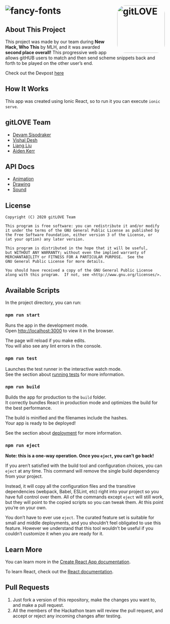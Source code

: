 # <img src="https://fontmeme.com/permalink/200711/d65f91e0d1c92fb0563431c4a2719577.png" className="img2" alt="fancy-fonts" /><img align="right" alt="gitLOVE" src="./public/assets/images/logo.png" width="150px" height="150px" style="border-radius: 25px;">

## About This Project
This project was made by our team during __New Hack, Who This__ by MLH, and it was awarded __second place overall!__ This progressive web app allows gitHUB users to match and then send scheme snippets back and forth to be played on the other user’s end.  

Check out the Devpost [here](https://devpost.com/software/gitlove-awzh14)  

## How It Works
This app was created using Ionic React, so to run it you can execute `ionic serve`.  

## gitLOVE Team
 - [Devam Sisodraker](https://github.com/TheD3vel0per)
 - [Vishal Desh](https://github.com/VDeshh)
 - [Liang Liu](https://github.com/StuffByLiang)
 - [Aiden Kerr](https://github.com/AidenKerr)

## API Docs
 - [Animation](https://github.com/TheD3vel0per/GitLove/blob/master/docs/animation.md)
 - [Drawing](https://github.com/TheD3vel0per/GitLove/blob/master/docs/drawing.md)
 - [Sound](https://github.com/TheD3vel0per/GitLove/blob/master/docs/sound.md)

## License
```
Copyright (C) 2020 gitLOVE Team

This program is free software: you can redistribute it and/or modify
it under the terms of the GNU General Public License as published by
the Free Software Foundation, either version 3 of the License, or
(at your option) any later version.

This program is distributed in the hope that it will be useful,
but WITHOUT ANY WARRANTY; without even the implied warranty of
MERCHANTABILITY or FITNESS FOR A PARTICULAR PURPOSE.  See the
GNU General Public License for more details.

You should have received a copy of the GNU General Public License
along with this program.  If not, see <http://www.gnu.org/licenses/>.
```
## Available Scripts

In the project directory, you can run:

### `npm run start`

Runs the app in the development mode.<br />
Open [http://localhost:3000](http://localhost:3000) to view it in the browser.

The page will reload if you make edits.<br />
You will also see any lint errors in the console.

### `npm run test`

Launches the test runner in the interactive watch mode.<br />
See the section about [running tests](https://facebook.github.io/create-react-app/docs/running-tests) for more information.

### `npm run build`

Builds the app for production to the `build` folder.<br />
It correctly bundles React in production mode and optimizes the build for the best performance.

The build is minified and the filenames include the hashes.<br />
Your app is ready to be deployed!

See the section about [deployment](https://facebook.github.io/create-react-app/docs/deployment) for more information.

### `npm run eject`

**Note: this is a one-way operation. Once you `eject`, you can’t go back!**

If you aren’t satisfied with the build tool and configuration choices, you can `eject` at any time. This command will remove the single build dependency from your project.

Instead, it will copy all the configuration files and the transitive dependencies (webpack, Babel, ESLint, etc) right into your project so you have full control over them. All of the commands except `eject` will still work, but they will point to the copied scripts so you can tweak them. At this point you’re on your own.

You don’t have to ever use `eject`. The curated feature set is suitable for small and middle deployments, and you shouldn’t feel obligated to use this feature. However we understand that this tool wouldn’t be useful if you couldn’t customize it when you are ready for it.

## Learn More

You can learn more in the [Create React App documentation](https://facebook.github.io/create-react-app/docs/getting-started).

To learn React, check out the [React documentation](https://reactjs.org/).

## Pull Requests

1. Just fork a version of this repository, make the changes you want to, and make a pull request.  
2. All the members of the Hackathon team will review the pull request, and accept or reject any incoming changes after testing.  
